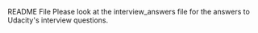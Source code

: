 README File
Please look at the interview_answers file for the answers to Udacity's interview questions.
